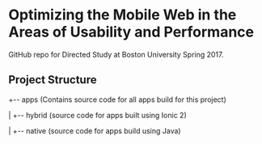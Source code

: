 # Optimizing the Mobile Web in the Areas of Usability and Performance

GitHub repo for Directed Study at Boston University Spring 2017.

## Project Structure

+-- apps (Contains source code for all apps build for this project)

|   +-- hybrid (source code for apps built using Ionic 2)

|   +-- native (source code for apps build using Java)
